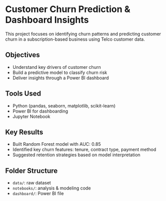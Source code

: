 # Customer Churn Prediction & Dashboard Insights

This project focuses on identifying churn patterns and predicting customer churn in a subscription-based business using Telco customer data.

## Objectives
- Understand key drivers of customer churn
- Build a predictive model to classify churn risk
- Deliver insights through a Power BI dashboard

## Tools Used
- Python (pandas, seaborn, matplotlib, scikit-learn)
- Power BI for dashboarding
- Jupyter Notebook

## Key Results
- Built Random Forest model with AUC: 0.85
- Identified key churn features: tenure, contract type, payment method
- Suggested retention strategies based on model interpretation

## Folder Structure
- `data/`: raw dataset
- `notebooks/`: analysis & modeling code
- `dashboard/`: Power BI file
